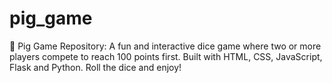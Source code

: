 # pig_game
🎲 Pig Game Repository: A fun and interactive dice game where two or more players compete to reach 100 points first. Built with HTML, CSS, JavaScript, Flask and Python. Roll the dice and enjoy!
